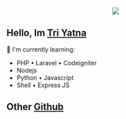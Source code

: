 <h1 align="center">
 <a href="https://git.io/typing-svg">
    <img src="https://readme-typing-svg.herokuapp.com?color=%2340A597&size=30&width=800&lines=Hello+there+👋🏼,+i'm+Tri+Yatna;i'am+a+web+developer">
  </a>
</h1>

## Hello, Im [Tri Yatna](https://instagram.com/triyatna_lesmana) 

:page_with_curl: I'm currently learning:
- PHP • Laravel • Codeigniter
- Nodejs
- Python • Javascript
- Shell • Express JS

## Other [Github](https://github.com/triyatna) 


